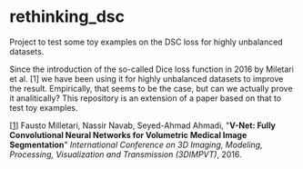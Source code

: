 # rethinking_dsc

Project to test some toy examples on the DSC loss for highly unbalanced datasets.

Since the introduction of the so-called Dice loss function in 2016 by Miletari et al. [1] we have been using it for highly unbalanced datasets to improve the result. Empirically, that seems to be the case, but can we actually prove it analitically? This repository is an extension of a paper based on that to test toy examples.


[[1](https://arxiv.org/abs/1606.04797)] Fausto Milletari, Nassir Navab, Seyed-Ahmad Ahmadi, "**V-Net: Fully Convolutional Neural Networks for Volumetric Medical Image Segmentation**" *International Conference on 3D Imaging, Modeling, Processing, Visualization and Transmission (3DIMPVT)*, 2016.
